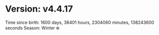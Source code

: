 # Version: v4.4.17
Time since birth: 1600 days, 38401 hours, 2304060 minutes, 138243600 seconds
Season: Winter ❄️
